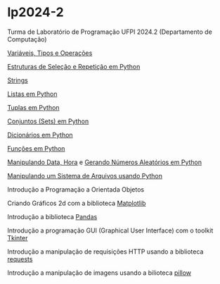# lp2024-2

Turma de Laboratório de Programação UFPI 2024.2 (Departamento de Computação)

[Variáveis, Tipos e Operações](https://github.com/armandossrecife/lp2024-2/blob/main/variaveis.md)

[Estruturas de Seleção e Repetição em Python](https://github.com/armandossrecife/lp2024-2/blob/main/selecao_repeticao.md)

[Strings](https://github.com/armandossrecife/lp2024-2/blob/main/strings.md)

[Listas em Python](https://github.com/armandossrecife/lp2024-2/blob/main/listas.md)

[Tuplas em Python](https://github.com/armandossrecife/lp2024-2/blob/main/tuplas.md)

[Conjuntos (Sets) em Python](https://github.com/armandossrecife/lp2024-2/blob/main/sets.md)

[Dicionários em Python](https://github.com/armandossrecife/lp2024-2/blob/main/dicionarios.md)

[Funções em Python](https://github.com/armandossrecife/lp2024-2/blob/main/funcoes.md)

[Manipulando Data, Hora](https://github.com/armandossrecife/lp2024-2/blob/main/data.md) e [Gerando Números Aleatórios em Python](https://github.com/armandossrecife/lp2024-2/blob/main/randomico.md)

[Manipulando um Sistema de Arquivos usando Python](https://github.com/armandossrecife/lp2024-2/blob/main/arquivos.md)

Introdução a Programação a Orientada Objetos

Criando Gráficos 2d com a biblioteca [Matplotlib](https://matplotlib.org/)

Introdução a biblioteca [Pandas](https://pandas.pydata.org/)

Introdução a programação GUI (Graphical User Interface) com o toolkit [Tkinter](https://github.com/armandossrecife/mytkinter)

Introdução a manipulação de requisições HTTP usando a biblioteca [requests](https://requests.readthedocs.io/en/latest/)

Introdução a manipulação de imagens usando a bilioteca [pillow](https://pillow.readthedocs.io/en/stable/)


